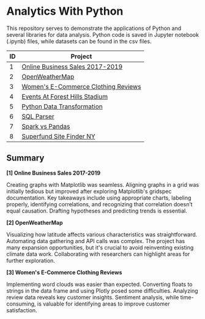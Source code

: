 # Analytics With Python 


This repository serves to demonstrate the applications of Python and several libraries for data analysis. Python code is saved in Jupyter notebook (.ipynb) files, while datasets can be found in the csv files.

ID | Project  
-- | ----  
1 | [Online Business Sales 2017-2019](https://github.com/adebartolo/AnalyticsWithPython/blob/master/Online_Business_Sales_2017_2019.ipynb)  
2 | [OpenWeatherMap](https://github.com/adebartolo/AnalyticsWithPython/blob/master/OpenWeatherMap_API.ipynb)  
3 | [Women's E-Commerce Clothing Reviews](https://github.com/adebartolo/AnalyticsWithPython/blob/master/Women's_E_Commerce_Clothing_Reviews.ipynb)  
4 | [Events At Forest Hills Stadium](https://github.com/adebartolo/AnalyticsWithPython/blob/master/EventsAtForestHillsStadium.py)  
5 | [Python Data Transformation](https://github.com/adebartolo/AnalyticsWithPython/blob/master/Python_Data_Transformation.py)  
6 | [SQL Parser](https://github.com/adebartolo/AnalyticsWithPython/blob/master/SQL_Parser.py)  
7 | [Spark vs Pandas](https://github.com/adebartolo/AnalyticsWithPython/blob/master/Spark_vs_Pandas.py)  
8 | [Superfund Site Finder NY](https://github.com/adebartolo/AnalyticsWithPython/blob/master/SuperfundSiteFinderNY.py)

## Summary

**[1] Online Business Sales 2017-2019**

Creating graphs with Matplotlib was seamless. Aligning graphs in a grid was initially tedious but improved after exploring Matplotlib's gridspec documentation.
Key takeaways include using appropriate charts, labeling properly, identifying correlations, and recognizing that correlation doesn’t equal causation. Drafting hypotheses and predicting trends is essential.

**[2] OpenWeatherMap**

Visualizing how latitude affects various characteristics was straightforward.
Automating data gathering and API calls was complex.
The project has many expansion opportunities, but it's crucial to avoid reinventing existing climate data work. Collaborating with researchers can highlight areas for further exploration.

**[3] Women's E-Commerce Clothing Reviews**

Implementing word clouds was easier than expected.
Converting floats to strings in the data frame and using Plotly posed some difficulties.
Analyzing review data reveals key customer insights. Sentiment analysis, while time-consuming, is valuable for identifying areas to improve customer satisfaction.
